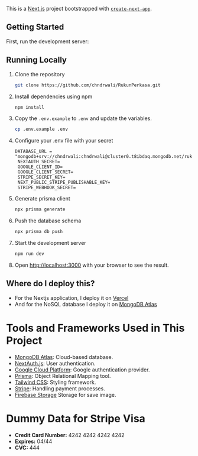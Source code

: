 This is a [Next.js](https://nextjs.org/) project bootstrapped with [`create-next-app`](https://github.com/vercel/next.js/tree/canary/packages/create-next-app).

## Getting Started

First, run the development server:

## Running Locally

1. Clone the repository

   ```bash
   git clone https://github.com/chndrwali/RukunPerkasa.git
   ```

2. Install dependencies using npm

   ```bash
   npm install
   ```

3. Copy the `.env.example` to `.env` and update the variables.

   ```bash
   cp .env.example .env
   ```

4. Configure your .env file with your secret

   ```env
   DATABASE_URL = "mongodb+srv://chndrwali:chndrwali@cluster0.t8ibdaq.mongodb.net/rukunperkasa"
    NEXTAUTH_SECRET=
    GOOGLE_CLIENT_ID=
    GOOGLE_CLIENT_SECRET=
    STRIPE_SECRET_KEY=
    NEXT_PUBLIC_STRIPE_PUBLISHABLE_KEY=
    STRIPE_WEBHOOK_SECRET=
   ```

5. Generate prisma client

   ```bash
   npx prisma generate
   ```

6. Push the database schema

   ```bash
   npx prisma db push
   ```

7. Start the development server

   ```bash
   npm run dev
   ```

8. Open [http://localhost:3000](http://localhost:3000) with your browser to see the result.

## Where do I deploy this?

- For the Nextjs application, I deploy it on [Vercel](https://vercel.com/)
- And for the NoSQL database I deploy it on [MongoDB Atlas](https://www.mongodb.com/)

# Tools and Frameworks Used in This Project

- [MongoDB Atlas](https://www.mongodb.com/): Cloud-based database.
- [NextAuth.js](https://next-auth.js.org/): User authentication.
- [Google Cloud Platform](https://console.cloud.google.com/welcome/new): Google authentication provider.
- [Prisma](https://www.prisma.io/): Object Relational Mapping tool.
- [Tailwind CSS](https://tailwindcss.com/): Styling framework.
- [Stripe](https://stripe.com/): Handling payment processes.
- [Firebase Storage](https://console.firebase.google.com/) Storage for save image.

# Dummy Data for Stripe Visa

- **Credit Card Number:** 4242 4242 4242 4242
- **Expires:** 04/44
- **CVC:** 444
